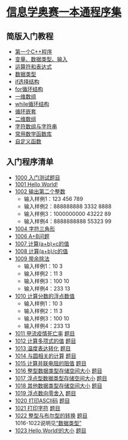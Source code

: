
# [信息学奥赛一本通程序集](http://ybt.ssoier.cn:8088/index.php)

## 简版入门教程
 - [第一个C++程序](https://github.com/csxlf/ybt_ssoier_cn/blob/main/ABC/001.md)
 - [变量、数据类型、输入](https://github.com/csxlf/ybt_ssoier_cn/blob/main/ABC/002.md)
 - [运算符和表达式](https://github.com/csxlf/ybt_ssoier_cn/blob/main/ABC/003.md)
 - [数据类型](https://github.com/csxlf/ybt_ssoier_cn/blob/main/ABC/004.md)
 - [if选择结构](https://github.com/csxlf/ybt_ssoier_cn/blob/main/ABC/005.md)
 - [for循环结构](https://github.com/csxlf/ybt_ssoier_cn/blob/main/ABC/006.md)
 - [一维数组](https://github.com/csxlf/ybt_ssoier_cn/blob/main/ABC/007.md)
 - [while循环结构](https://github.com/csxlf/ybt_ssoier_cn/blob/main/ABC/008.md)
 - [循环嵌套](https://github.com/csxlf/ybt_ssoier_cn/blob/main/ABC/009.md)
 - [二维数组](https://github.com/csxlf/ybt_ssoier_cn/blob/main/ABC/010.md)
 - [字符数组与字符串](https://github.com/csxlf/ybt_ssoier_cn/blob/main/ABC/011.md)
 - [常用数学函数库](https://github.com/csxlf/ybt_ssoier_cn/blob/main/ABC/012.md) 
 - [自定义函数](https://github.com/csxlf/ybt_ssoier_cn/blob/main/ABC/013.md)


## 入门程序清单

 - [1000	入门测试题目](https://github.com/csxlf/ybt_ssoier_cn/blob/main/1000)
 - [1001	Hello,World!](https://github.com/csxlf/ybt_ssoier_cn/blob/main/1001) 
 - [1002	输出第二个整数](https://github.com/csxlf/ybt_ssoier_cn/blob/main/1002)
	* 输入样例1：123 456 789
	* 输入样例2：888888888 3332 8888
	* 输入样例3：1000000000 43222 89
	* 输入样例4：8888888888 55323 99 
 - [1004	字符三角形](https://github.com/csxlf/ybt_ssoier_cn/blob/main/1004) 
 - [1006	A+B问题](https://github.com/csxlf/ybt_ssoier_cn/blob/main/1006)
 - [1007	计算(a+b)×c的值](https://github.com/csxlf/ybt_ssoier_cn/blob/main/1007) 
 - [1008	计算(a+b)/c的值](https://github.com/csxlf/ybt_ssoier_cn/blob/main/1008) 
 - [1009	带余除法](https://github.com/csxlf/ybt_ssoier_cn/blob/main/1009) 
	*   输入样例1：10 3
	*   输入样例2：11 3
	*   输入样例3：100 10
	*   输入样例4：233 13
 - [1010	计算分数的浮点数值](https://github.com/csxlf/ybt_ssoier_cn/blob/main/1010)
	*   输入样例1：10 3
	*   输入样例2：11 3
	*   输入样例3：100 10
	*   输入样例4：233 13
 - [1011	甲流疫情死亡率](https://github.com/csxlf/ybt_ssoier_cn/blob/main/1011) [题目](http://ybt.ssoier.cn:8088/problem_show.php?pid=1011)
 - [1012	计算多项式的值](https://github.com/csxlf/ybt_ssoier_cn/blob/main/1012) [题目](http://ybt.ssoier.cn:8088/problem_show.php?pid=1012)
 - [1013	温度表达转化](https://github.com/csxlf/ybt_ssoier_cn/blob/main/1013) [题目](http://ybt.ssoier.cn:8088/problem_show.php?pid=1013)
 - [1014	与圆相关的计算](https://github.com/csxlf/ybt_ssoier_cn/blob/main/1014) [题目](http://ybt.ssoier.cn:8088/problem_show.php?pid=1014)
 - [1015	计算并联电阻的阻值](https://github.com/csxlf/ybt_ssoier_cn/blob/main/1015) [题目](http://ybt.ssoier.cn:8088/problem_show.php?pid=1015)
 - [1016 整型数据类型存储空间大小](https://github.com/csxlf/ybt_ssoier_cn/blob/main/1016.cpp) [题目](http://ybt.ssoier.cn:8088/problem_show.php?pid=1016)
 - [1017	浮点型数据类型存储空间大小](https://github.com/csxlf/ybt_ssoier_cn/blob/main/1017.cpp)  [题目](http://ybt.ssoier.cn:8088/problem_show.php?pid=1017)
 - [1018	其他数据类型存储空间大小](https://github.com/csxlf/ybt_ssoier_cn/blob/main/1018.cpp)  [题目](http://ybt.ssoier.cn:8088/problem_show.php?pid=1018)
 - [1019	浮点数向零舍入](https://github.com/csxlf/ybt_ssoier_cn/blob/main/1019.cpp)  [题目](http://ybt.ssoier.cn:8088/problem_show.php?pid=1019)
 - [1020	打印ASCII码](https://github.com/csxlf/ybt_ssoier_cn/blob/main/1020.cpp)  [题目](http://ybt.ssoier.cn:8088/problem_show.php?pid=1020)
 - [1021	打印字符](https://github.com/csxlf/ybt_ssoier_cn/blob/main/1021.cpp)  [题目](http://ybt.ssoier.cn:8088/problem_show.php?pid=1021)
 - [1022	整型与布尔型的转换](https://github.com/csxlf/ybt_ssoier_cn/blob/main/1022.cpp)    [题目](http://ybt.ssoier.cn:8088/problem_show.php?pid=1022)   
 1016-1022说明见[“数据类型”](https://github.com/csxlf/ybt_ssoier_cn/blob/main/ABC/004.md)
 - [1023	Hello,World!的大小](https://github.com/csxlf/ybt_ssoier_cn/blob/main/1023.cpp)  [题目](http://ybt.ssoier.cn:8088/problem_show.php?pid=1023)


